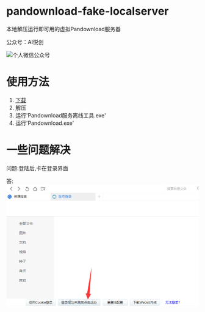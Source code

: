 # pandownload-fake-localserver

本地解压运行即可用的虚拟Pandownload服务器

公众号：AI悦创

![个人微信公众号](README.assets/INpnQOAfVcxEkSK.png)

# 使用方法

1. [下载](https://github.com/EXACG/pandownload-fake-localserver/blob/master/PanDownload_localserver.zip?raw=true)
2. 解压
3. 运行'Pandownload服务离线工具.exe'
4. 运行'Pandownload.exe'

# 一些问题解决

问题:登陆后,卡在登录界面

答: ![login_error.png](login_error.png)
